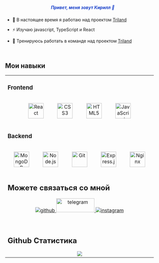 ##### <div align="center" style="color: #173fc9">Привет, меня зовут Кирилл 👋</div>  
  

- 🔭 В настоящее время я работаю над проектом [Triland](https://github.com/04Fox04/Triland)  
  

- ⚡ Изучаю javascript, TypeScript и React 
  

- 👯 Тренируюсь работать в команде над проектом [Triland](https://github.com/04Fox04/Triland)  
  

<br/>  


## Мои навыки  
<table><tr><td valign="top" width="100%">



### Frontend  
<div align="center">  
<a href="https://reactjs.org/" target="_blank"><img style="margin: 20px" src="https://profilinator.rishav.dev/skills-assets/react-original-wordmark.svg" alt="React" height="50" /></a>  
<a href="https://www.w3schools.com/css/" target="_blank"><img style="margin: 20px" src="https://profilinator.rishav.dev/skills-assets/css3-original-wordmark.svg" alt="CSS3" height="50" /></a>  
<a href="https://en.wikipedia.org/wiki/HTML5" target="_blank"><img style="margin: 20px" src="https://profilinator.rishav.dev/skills-assets/html5-original-wordmark.svg" alt="HTML5" height="50" /></a>  
<a href="https://www.javascript.com/" target="_blank"><img style="margin: 20px" src="https://profilinator.rishav.dev/skills-assets/javascript-original.svg" alt="JavaScript" height="50"  /></a>  
</div>




### Backend  
<div align="center">  
<a href="https://www.mongodb.com/" target="_blank"><img style="margin: 20px" src="https://profilinator.rishav.dev/skills-assets/mongodb-original-wordmark.svg" alt="MongoDB" height="50" /></a>  
<a href="https://nodejs.org/" target="_blank"><img style="margin: 20px" src="https://profilinator.rishav.dev/skills-assets/nodejs-original-wordmark.svg" alt="Node.js" height="50" /></a>  
<a href="https://github.com/" target="_blank"><img style="margin: 20px" src="https://profilinator.rishav.dev/skills-assets/git-scm-icon.svg" alt="Git" height="50" /></a>  
<a href="https://expressjs.com/" target="_blank"><img style="margin: 20px" src="https://profilinator.rishav.dev/skills-assets/express-original-wordmark.svg" alt="Express.js" height="50" /></a>  
<a href="https://www.nginx.com/" target="_blank"><img style="margin: 20px" src="https://profilinator.rishav.dev/skills-assets/nginx-original.svg" alt="Nginx" height="50" /></a>  
</div>




## Можете связаться со мной  
<div align="center">
<a href="https://github.com/04Fox04" target="_blank">
<img src=https://img.shields.io/badge/github-%2324292e.svg?&style=for-the-badge&logo=github&logoColor=white alt=github style="margin-bottom: 20px;" />
</a>
<a href="https://t.me/K_i_r_i_l_l_S_O" target="_blank">
<img src=https://www.studio-parquet.ru/image/telegram.png alt=telegram style="margin-bottom: 5px;"  height="45" width="124"/>
</a> 
<a href="https://instagram.com/kir._?igshid=OGQ5ZDc2ODk2ZA%3D%3D&utm_source=qr" target="_blank">
<img src=https://img.shields.io/badge/instagram-%23000000.svg?&style=for-the-badge&logo=instagram&logoColor=white alt=instagram style="margin-bottom: 20px;" />
</a>  
</div>  
  

<br/>  


## Github Статистика
<div align="center"><img src="https://github-readme-stats.vercel.app/api?username=04Fox04&show_icons=true&count_private=true&hide_border=true" align="center" /></div>  
